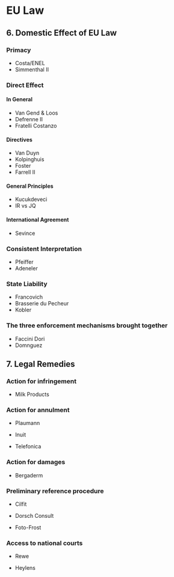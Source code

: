 # EU Law

## 6. Domestic Effect of EU Law

### Primacy

 * Costa/ENEL
 * Simmenthal II

### Direct Effect

#### In General

 * Van Gend & Loos
 * Defrenne II
 * Fratelli Costanzo

#### Directives

 * Van Duyn
 * Kolpinghuis
 * Foster
 * Farrell II

#### General Principles

 * Kucukdeveci
 * IR vs JQ

#### International Agreement

 * Sevince

### Consistent Interpretation
 
 * Pfeiffer
 * Adeneler
 
### State Liability

 * Francovich
 * Brasserie du Pecheur
 * Kobler

### The three enforcement mechanisms brought together

 * Faccini Dori
 * Domnguez

## 7. Legal Remedies

### Action for infringement

 * Milk Products

### Action for annulment

 * Plaumann

 * Inuit

 * Telefonica

### Action for damages

 * Bergaderm

### Preliminary reference procedure

 * Cilfit

 * Dorsch Consult

 * Foto-Frost

### Access to national courts

 * Rewe

 * Heylens
